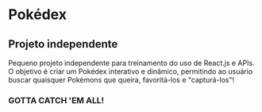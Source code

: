 # Pokédex

## Projeto independente

Pequeno projeto independente para treinamento do uso de React.js e APIs. O objetivo é criar um Pokédex interativo e dinâmico, permitindo ao usuário buscar quaisquer Pokémons que queira, favoritá-los e "capturá-los"!

### GOTTA CATCH 'EM ALL!

